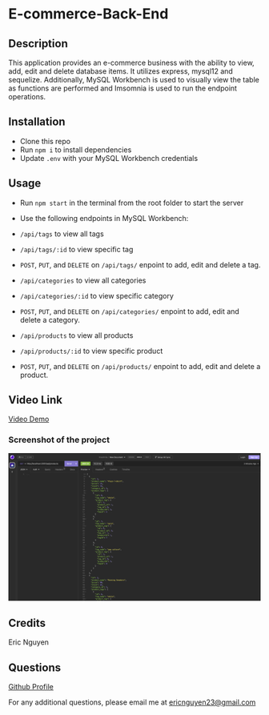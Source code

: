 # E-commerce-Back-End

## Description

This application provides an e-commerce business with the ability to view, add, edit and delete database items. It utilizes express, mysql12 and sequelize. Additionally, MySQL Workbench is used to visually view the table as functions are performed and Imsomnia is used to run the endpoint operations.

## Installation

- Clone this repo
- Run `npm i` to install dependencies
- Update `.env` with your MySQL Workbench credentials

## Usage

- Run `npm start` in the terminal from the root folder to start the server

- Use the following endpoints in MySQL Workbench:
- `/api/tags` to view all tags
- `/api/tags/:id` to view specific tag
- `POST`, `PUT`, and `DELETE` on `/api/tags/` enpoint to add, edit and delete a tag.
- `/api/categories` to view all categories
- `/api/categories/:id` to view specific category
- `POST`, `PUT`, and `DELETE` on `/api/categories/` enpoint to add, edit and delete a category.
- `/api/products` to view all products
- `/api/products/:id` to view specific product
- `POST`, `PUT`, and `DELETE` on `/api/products/` enpoint to add, edit and delete a product.

## Video Link

[Video Demo](https://drive.google.com/file/d/1p_S_GD-wsIzsck1QCuzM56F20YG2MmWL/view)

### Screenshot of the project

![screenshot](./image/screenshot-new.png)

## Credits

Eric Nguyen

## Questions

[Github Profile](https://github.com/ericnguyen23)

For any additional questions, please email me at ericnguyen23@gmail.com